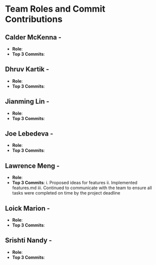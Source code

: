 # Team Roles and Commit Contributions

## Calder McKenna - 
- **Role**:
- **Top 3 Commits**:

## Dhruv Kartik - 
- **Role**:
- **Top 3 Commits**:

## Jianming Lin - 
- **Role**:
- **Top 3 Commits**:

## Joe Lebedeva - 
- **Role**:
- **Top 3 Commits**:

## Lawrence Meng - 
- **Role**:
- **Top 3 Commits**:
i. Proposed ideas for features 
ii. Implemented features.md 
iii. Continued to communicate with the team to ensure all tasks were completed on time by the project deadline 


## Loick Marion - 
- **Role**:
- **Top 3 Commits**:

## Srishti Nandy - 
- **Role**:
- **Top 3 Commits**:
